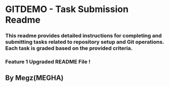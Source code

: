 # GITDEMO - Task Submission Readme

### This readme provides detailed instructions for completing and submitting tasks related to repository setup and Git operations. Each task is graded based on the provided criteria.

### Feature 1 Upgraded README File !

## By Megz(MEGHA)
